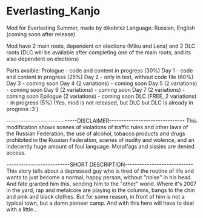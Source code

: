 # Everlasting_Kanjo
Mod for Everlasting Summer, made by dikobrxz
Language: Russian, English (coming soon after release)

Mod have 2 main roots, dependent on elections (Miku and Lena) and 2 DLC roots (DLC will be available after completing one of the main roots, and its also dependent on elections)

Parts avaible:
Prologue - code and content in progress (30%)
Day 1 - code and content in progress (25%)
Day 2 - only in text, without code file (60%)
Day 3 - coming soon
Day 4 (2 variations) - coming soon
Day 5 (2 variations) - coming soon
Day 6 (2 variations) - coming soon
Day 7 (2 variations) - coming soon
Epilogue (2 variations) - coming soon
DLC (FREE, 2 variations) - in progress (5%)     (Yes, mod is not released, but DLC but DLC is already in progress :3 )


-----------------------------DISCLAIMER-------------------------------
This modification shows scenes of violations of traffic rules and other laws of the Russian Federation, the use of alcohol, tobacco products and drugs prohibited in the Russian Federation, scenes of nudity and violence, and an indecently huge amount of foul language.
Moralfags and sissies are denied access.

--------------------------SHORT DESCRIPTION----------------------------
This story tells about a depressed guy who is tired of the routine of life and wants to just become a normal, happy person, without "noise" in his head.
And fate granted him this, sending him to the "other" world. Where it's 2007 in the yard, rap and metalcore are playing in the columns, bangs to the chin and pink and black clothes.
But for some reason, in front of him is not a typical town, but a damn pioneer camp. And with this hero will have to deal with a little...